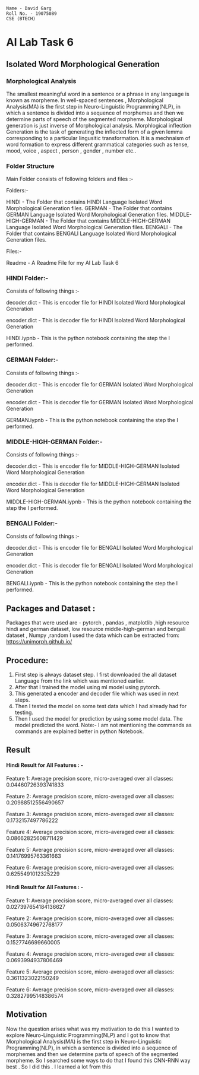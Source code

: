 ```

Name - David Garg
Roll No. - 19075089
CSE (BTECH)

```

# AI Lab Task 6


## Isolated Word Morphological Generation


### Morphological Analysis

The smallest meaningful word in a sentence or a phrase in any language is known as morpheme. In well-spaced sentences , Morphological Analysis(MA) is the first step in Neuro-Linguistic Programming(NLP), in which a sentence is divided into a sequence of morphemes and then we determine parts of speech of the segmented morpheme.
Morphological generation is just inverse of Morphological analysis. Morphlogical inflection Generation is the task of generating the inflected form of a given lemma corresponding to a particular lingusitic transformation. It is a mechnaism of word formation to express different grammatical categories such as tense, mood, voice , aspect , person , gender , number etc.. 


### Folder Structure

Main Folder consists of following folders and files :-

Folders:-

HINDI - The Folder that contains HINDI Language Isolated Word Morphological Generation files.
GERMAN - The Folder that contains GERMAN Language Isolated Word Morphological Generation files.
MIDDLE-HIGH-GERMAN - The Folder that contains MIDDLE-HIGH-GERMAN Language Isolated Word Morphological Generation files.
BENGALI - The Folder that contains BENGALI Language Isolated Word Morphological Generation files.

Files:-

Readme - A Readme File for my AI Lab Task 6


### HINDI Folder:-

Consists of following things :-

decoder.dict - This is encoder file for HINDI Isolated Word Morphological Generation

encoder.dict - This is decoder file for HINDI Isolated Word Morphological Generation

HINDI.iypnb - This is the python notebook containing the step the I performed.


### GERMAN Folder:-

Consists of following things :-

decoder.dict - This is encoder file for GERMAN Isolated Word Morphological Generation

encoder.dict - This is decoder file for GERMAN Isolated Word Morphological Generation

GERMAN.iypnb - This is the python notebook containing the step the I performed.


### MIDDLE-HIGH-GERMAN Folder:-

Consists of following things :-

decoder.dict - This is encoder file for MIDDLE-HIGH-GERMAN Isolated Word Morphological Generation

encoder.dict - This is decoder file for MIDDLE-HIGH-GERMAN Isolated Word Morphological Generation

MIDDLE-HIGH-GERMAN.iypnb - This is the python notebook containing the step the I performed.


### BENGALI Folder:-

Consists of following things :-

decoder.dict - This is encoder file for BENGALI Isolated Word Morphological Generation

encoder.dict - This is decoder file for BENGALI Isolated Word Morphological Generation

BENGALI.iypnb - This is the python notebook containing the step the I performed.


## Packages and Dataset :

	
 Packages that were used are - pytorch , pandas , matplotlib ,high resource hindi and german dataset, low resource middle-high-german and bengali dataset , Numpy ,random
 I used the data which can be extracted from: https://unimorph.github.io/


## Procedure: 

  1. First step is always dataset step. I first downloaded the all dataset Language from the link which was mentioned earlier.
  2. After that I trained the model using ml model using pytorch.
  3. This generated a encoder and decoder file which was used in next steps.
  4. Then I tested the model on some test data which I had already had for testing.
  5. Then I used the model for prediction by using some model data. The model predicted  the word.
  Note:- I am not mentioning the commands as commands are explained better in python Notebook.
  
  ## Result
  
   #### Hindi Result for All Features : -
   
   Feature 1: Average precision score, micro-averaged over all classes: 0.04460726393741833
   
   Feature 2: Average precision score, micro-averaged over all classes: 0.20988512556490657
   
   Feature 3: Average precision score, micro-averaged over all classes: 0.1732157497786222
   
   Feature 4: Average precision score, micro-averaged over all classes: 0.08662825608711429
   
   Feature 5: Average precision score, micro-averaged over all classes: 0.14176995763361663
   
   Feature 6: Average precision score, micro-averaged over all classes: 0.6255491012325229
   
   #### Hindi Result for All Features : -
   
   Feature 1: Average precision score, micro-averaged over all classes: 0.027397654184136627
   
   Feature 2: Average precision score, micro-averaged over all classes: 0.05063749672768177
   
   Feature 3: Average precision score, micro-averaged over all classes: 0.1527746699660005
   
   Feature 4: Average precision score, micro-averaged over all classes: 0.0693994937806469
   
   Feature 5: Average precision score, micro-averaged over all classes: 0.3611323022150249
   
   Feature 6: Average precision score, micro-averaged over all classes: 0.32827995148386574



  
  ## Motivation
  
  Now the question arises what was my motivation to do this I wanted to explore Neuro-Linguistic Programming(NLP) and I got to know that Morphological Analysis(MA) is the first step in Neuro-Linguistic Programming(NLP), in which a sentence is divided into a sequence of morphemes and then we determine parts of speech of the segmented morpheme. So I searched some ways to do that I found this CNN-RNN way best . So I did this . I learned a lot from this
  
  
